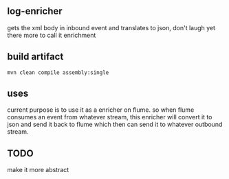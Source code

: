 log-enricher
---------------------

gets the xml body in inbound event and translates to json, don't laugh yet there more to call it enrichment

build artifact
-----------

```
mvn clean compile assembly:single
```

uses
----------

current purpose is to use it as a enricher on flume. so when flume consumes an event from whatever stream, this 
enricher will convert it to json and send it back to flume which then can send it to whatever outbound stream.

TODO
--------

make it more abstract
